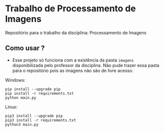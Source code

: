 # Trabalho de Processamento de Imagens

Repositório para o trabalho da disciplina: Processamento de Imagens

## Como usar ?

- Esse projeto só funciona com a existência da pasta `imagens` disponibilizada pelo professor da disciplina. Não pude trazer essa pasta para o repositório pois as imagens não são de livre acesso.

Windows:

```
pip install --upgrade pip
pip install -r requirements.txt
python main.py
```

Linux:

```
pip3 install --upgrade pip
pip3 install -r requirements.txt
python3 main.py
```
